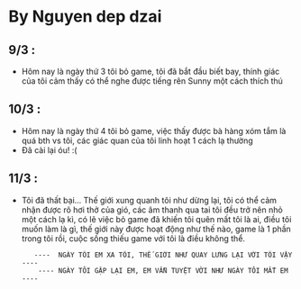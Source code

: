 # By Nguyen dep dzai

## 9/3 :

- Hôm nay là ngày thứ 3 tôi bỏ game, tôi đã bắt đầu biết bay, thính giác của tôi cảm thấy có thể nghe được tiếng rên Sunny một cách thích thú

## 10/3 :
- Hôm nay là ngày thứ 4 tôi bỏ game, việc thấy được bà hàng xóm tắm là quá bth vs tôi, các giác quan của tôi linh hoạt 1 cách lạ thường
- Đã cài lại óu! :(

## 11/3 :
- Tôi đã thất bại... Thế giới xung quanh tôi như dừng lại, tôi có thể cảm nhận được rõ hơi thở của gió, các âm thanh qua tai tôi đều trở nên nhỏ một cách lạ kì,
có lẽ việc bỏ game đã khiến tôi quên mất tôi là ai, điều tôi muốn làm là gì, thế giới này được hoạt động như thế nào, game là 1 phần trong tôi rồi, cuộc sống
thiếu game với tôi là điều không thể.

         ----  NGÀY TÔI EM XA TÔI, THẾ GIỚI NHƯ QUAY LƯNG LẠI VỚI TÔI VẬY ----
          ---- NGÀY TÔI GẶP LẠI EM, EM VẪN TUYỆT VỜI NHƯ NGÀY TÔI MẤT EM ----